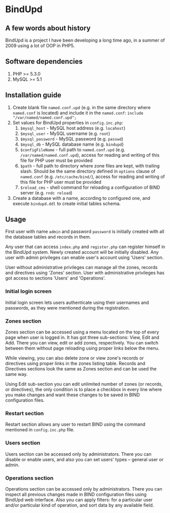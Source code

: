 BindUpd
=======

## A few words about history

BindUpd is a project I have been developing a long time ago, in a summer of 2009 using a lot of OOP in PHP5.

## Software dependencies

1. PHP >= 5.3.0
2. MySQL >= 5.1

## Installation guide

1. Create blank file `named.conf.upd` (e.g. in the same directory where `named.conf` is located) and include it in the `named.conf`:
`` include "/var/named/named.conf.upd"; ``
2. Set values for BindUpd properties in `config.inc.php`:
	1. `$mysql_host` - MySQL host address (e.g. `locahost`)
	2. `$mysql_user` - MySQL username (e.g. `root`)
	3. `$mysql_password` - MySQL password (e.g. `passwd`)
	4. `$mysql_db` - MySQL database name (e.g. `bindupd`)
	5. `$configFileName` - full path to `named.conf.upd` (e.g. `/var/named/named.conf.upd`), access for reading and writing of this file for PHP user must be provided
	6. `$path` - full path to directory where zone files are kept, with trailing slash. Should be the same directory defined in `options` clause of `named.conf` (e.g. `/etc/cache/bind/`), access for reading and writing of this file for PHP user must be provided
	7. `$reload_cms` - shell command for reloading a configuration of BIND server (e.g. `rndc reload`)
3. Create a database with a name, according to configured one, and execute `bindupd.ddl` to create initial tables schema.

## Usage

First user with name `admin` and password `password` is initially created with all the database tables and records in them.

Any user that can access `index.php` and `register.php` can register himself in the BindUpd system. Newly created account will be initially disabled. Any user with admin privileges can enable user's account using 'Users' section.

User without administrative privileges can manage all the zones, records and directives using 'Zones' section. User with administrative privileges has got access to sections 'Users' and 'Operations'.

### Initial login screen

Initial login screen lets users authenticate using their usernames and passwords, as they were mentioned during the registration.

### Zones section

Zones section can be accessed using a menu located on the top of every page when user is logged in. It has got three sub-sections: View, Edit and Add. There you can view, edit or add zones, respectively. You can switch between them without page reloading using proper links below the menu.

While viewing, you can also delete zone or view zone's records or directives using proper links in the zones listing table. Records and Directives sections look the same as Zones section and can be used the same way.

Using Edit sub-section you can edit unlimited number of zones (or records, or directives), the only condition is to place a checkbox in every line where you make changes and want these changes to be saved in BIND configuration files.

### Restart section

Restart section allows any user to restart BIND using the command mentioned in `config.inc.php` file.

### Users section

Users section can be accessed only by administrators. There you can disable or enable users, and also you can set users' types – general user or admin.

### Operations section

Operations section can be accessed only by administrators. There you can inspect all previous changes made in BIND configuration files using BindUpd web interface. Also you can apply filters: for a particular user and/or particular kind of operation, and sort data by any available field.
